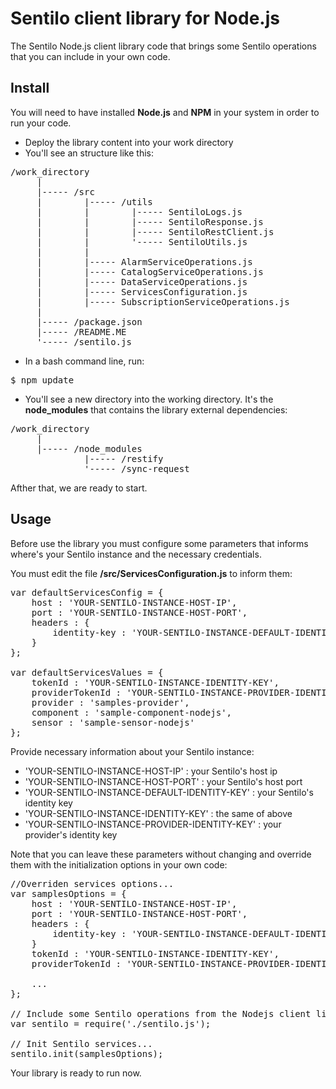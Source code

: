 # Sentilo client library for Node.js

The Sentilo Node.js client library code that brings some Sentilo operations that you can include in your own code.

## Install

You will need to have installed **Node.js** and **NPM** in your system in order to run your code.

- Deploy the library content into your work directory
- You'll see an structure like this:
<pre>
/work_directory
     |
     |----- /src
     |        |----- /utils
     |        |        |----- SentiloLogs.js
     |        |        |----- SentiloResponse.js
     |        |        |----- SentiloRestClient.js
     |        |        '----- SentiloUtils.js
     |        |
     |        |----- AlarmServiceOperations.js
     |        |----- CatalogServiceOperations.js
     |        |----- DataServiceOperations.js
     |        |----- ServicesConfiguration.js
     |        |----- SubscriptionServiceOperations.js
     |
     |----- /package.json
     |----- /README.ME
     '----- /sentilo.js
</pre>
- In a bash command line, run:
<pre>$ npm update</pre>
- You'll see a new directory into the working directory. It's the **node_modules** that contains the library external dependencies: 
<pre>
/work_directory
     |
     |----- /node_modules
              |----- /restify
              '----- /sync-request
</pre>

Afther that, we are ready to start.


## Usage

Before use the library you must configure some parameters that informs where's your Sentilo instance and the necessary credentials.

You must edit the file **/src/ServicesConfiguration.js** to inform them:
<pre>
var defaultServicesConfig = {
	host : 'YOUR-SENTILO-INSTANCE-HOST-IP',
	port : 'YOUR-SENTILO-INSTANCE-HOST-PORT',
	headers : {
		identity-key : 'YOUR-SENTILO-INSTANCE-DEFAULT-IDENTITY-KEY'
	}
};

var defaultServicesValues = {
	tokenId : 'YOUR-SENTILO-INSTANCE-IDENTITY-KEY',
	providerTokenId : 'YOUR-SENTILO-INSTANCE-PROVIDER-IDENTITY-KEY',
	provider : 'samples-provider',
	component : 'sample-component-nodejs',
	sensor : 'sample-sensor-nodejs'
};
</pre>

Provide necessary information about your Sentilo instance:

* 'YOUR-SENTILO-INSTANCE-HOST-IP' : your Sentilo's host ip
* 'YOUR-SENTILO-INSTANCE-HOST-PORT' : your Sentilo's host port
* 'YOUR-SENTILO-INSTANCE-DEFAULT-IDENTITY-KEY' : your Sentilo's identity key
* 'YOUR-SENTILO-INSTANCE-IDENTITY-KEY' : the same of above
* 'YOUR-SENTILO-INSTANCE-PROVIDER-IDENTITY-KEY' : your provider's identity key

Note that you can leave these parameters without changing and override them with the initialization options in your own code:
<pre>
//Overriden services options...
var samplesOptions = {
	host : 'YOUR-SENTILO-INSTANCE-HOST-IP',
	port : 'YOUR-SENTILO-INSTANCE-HOST-PORT',
	headers : {
		identity-key : 'YOUR-SENTILO-INSTANCE-DEFAULT-IDENTITY-KEY'
	}
	tokenId : 'YOUR-SENTILO-INSTANCE-IDENTITY-KEY',
	providerTokenId : 'YOUR-SENTILO-INSTANCE-PROVIDER-IDENTITY-KEY',
	
	...	
};

// Include some Sentilo operations from the Nodejs client library
var sentilo = require('./sentilo.js');

// Init Sentilo services...
sentilo.init(samplesOptions);
</pre>

Your library is ready to run now.
